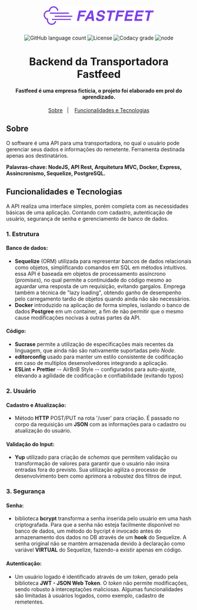 <h1 align="center">
  <img alt="Fastfeet" title="Fastfeet" src=".github/logo.png" width="300px" />
</h1>

<p align="center">
  <img alt="GitHub language count" src="https://img.shields.io/github/languages/top/lucascust/fastfeed-backend-transportadora?color=%2304D361">
  <img alt="License" src="https://img.shields.io/badge/license-MIT-%2304D361">
  <img alt="Codacy grade" src="https://img.shields.io/codacy/grade/70c8e79c83b442278f6c276ebf117ae4.svg">
  <img alt="node" src="https://img.shields.io/node/v/yarn">
</p>


<h1 align="center"> Backend da Transportadora Fastfeed </h1>

<h4 align="center">Fastfeed é uma empresa fictícia, o projeto foi elaborado em prol do aprendizado. </h4>


<p align="center">
  <a href="#sobre">Sobre</a>&nbsp;&nbsp;&nbsp;|&nbsp;&nbsp;&nbsp;
  <a href="#funcionalidades-e-tecnologias">Funcionalidades e Tecnologias</a>
</p>

## Sobre

O software é uma API para uma transportadora, no qual o usuário pode gerenciar seus dados e informações do remetente. Ferramenta destinada apenas aos destinatários.

**Palavras-chave: NodeJS, API Rest, Arquitetura MVC, Docker, Express, Assincronismo, Sequelize, PostgreSQL.**


## Funcionalidades e Tecnologias

A API realiza uma interface simples, porém completa com as necessidades básicas de uma aplicação. Contando com cadastro, autenticação de usuário, segurança de senha e gerenciamento de banco de dados.

### 1. Estrutura
#### **Banco de dados:**
  - **Sequelize** (ORM) utilizada para representar bancos de dados relacionais como objetos, simplificando comandos em SQL em métodos intuitivos. essa API é baseada em objetos de processamento assíncrono (*promises*), no qual permite a continuidade do código mesmo ao aguardar uma resposta de um requisição, evitando gargalos. Emprega também a técnica de "lazy loading", obtendo ganho de desempenho pelo carregamento tardio de objetos quando ainda não são necessários.
  - **Docker** introduzido na aplicação de forma simples, isolando o banco de dados **Postgree** em um container, a fim de não permitir que o mesmo cause modificações nocivas à outras partes da API.

#### **Código**:
  - **Sucrase** permite a utilização de especificações mais recentes da linguagem, que ainda não são nativamente suportadas pelo *Node*.
  - **editorconfig** usado para manter um estilo consistente de codificação em caso de multiplos desenvolvedores integrando a aplicação.
  - **ESLint + Prettier** -- AirBnB Style -- configurados para auto-ajuste, elevando a agilidade de codificação e confiabilidade (evitando typos)

### 2. Usuário
#### **Cadastro e Atualização:**
  - Método **HTTP** POST/PUT na rota '/user' para criação. É passado no corpo da requisição um **JSON** com as informações para o cadastro ou atualização do usuário.
#### **Validação do Input:**
  - **Yup** utilizado para criação de *schemas* que permitem validação ou transformação de valores para garantir que o usuário não insira entradas fora do previsto. Sua utilização agiliza o processo de desenvolvimento bem como aprimora a robustez dos filtros de input.

### 3. Segurança
#### **Senha**:
  - biblioteca **bcrypt** transforma a senha inserida pelo usuário em uma hash criptografada. Para que a senha não esteja facilmente disponível no banco de dados, um método do bycript é invocado antes do armazenamento dos dados no DB através de um **hook** do Sequelize. A senha original não se mantém armazenada devido à declaração como variável **VIRTUAL** do Sequelize, fazendo-a existir apenas em código.
#### **Autenticação**:
  - Um usuário logado é identificado através de um *token*, gerado pela biblioteca **JWT - JSON Web Token**. O *token* não permite modificações, sendo robusto à interceptações maliciosas. Algumas funcionalidades são limitadas à usuários logados, como exemplo, cadastro de remetentes.

